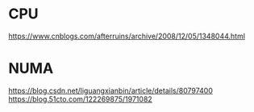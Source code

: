 # CPU
https://www.cnblogs.com/afterruins/archive/2008/12/05/1348044.html

# NUMA
https://blog.csdn.net/liguangxianbin/article/details/80797400
https://blog.51cto.com/122269875/1971082